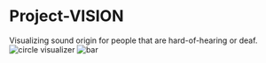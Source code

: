 # Project-VISION
Visualizing sound origin for people that are hard-of-hearing or deaf.
![circle visualizer](https://user-images.githubusercontent.com/72608044/182809288-5929a56f-fd6d-4766-bd0c-8beb12a89aec.PNG)
![bar](https://user-images.githubusercontent.com/72608044/182809328-13b58533-06da-4085-a02b-3aad2c0baaf3.PNG)
